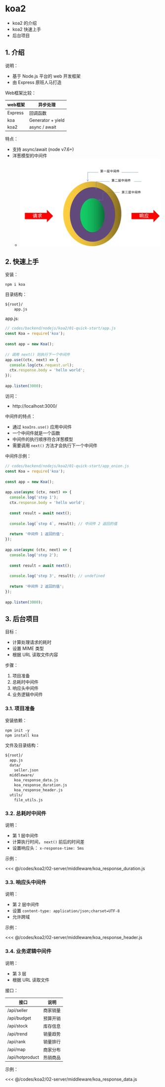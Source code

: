 # koa2

* koa2 的介绍
* koa2 快速上手
* 后台项目

## 1. 介绍

说明：

* 基于 Node.js 平台的 web 开发框架
* 由 Express 原班人马打造

Web框架比较：

| web框架   | 异步处理              |
|---------|-------------------|
| Express | 回调函数              |
| koa     | Generator + yield |
| koa2    | async / await     |

特点：

* 支持 async/await (node v7.6+)
* 洋葱模型的中间件
  * ![koa2_middleware](./images/koa2_middleware.png)

## 2. 快速上手

安装：

```shell
npm i koa
```

目录结构：

```text
${root}/
    app.js
```

app.js:

```javascript
// codes/backend/nodejs/koa2/01-quick-start/app.js
const Koa = require('koa');

const app = new Koa();

// 调用 next() 则执行下一个中间件
app.use((ctx, next) => {
  console.log(ctx.request.url);
  ctx.response.body = 'hello world';
});

app.listen(3000);
```

访问： 

* http://localhost:3000/

中间件的特点：

* 通过 `koaIns.use()` 应用中间件
* 一个中间件就是一个函数
* 中间件的执行顺序符合洋葱模型
* 需要调用 `next()` 方法才会执行下一个中间件

中间件示例：

```javascript
// codes/backend/nodejs/koa2/01-quick-start/app_onion.js
const Koa = require('koa');

const app = new Koa();

app.use(async (ctx, next) => {
  console.log('step 1');
  ctx.response.body = 'hello world';

  const result = await next();

  console.log(`step 4`, result); // 中间件 2 返回的值

  return '中间件 1 返回的值';
});

app.use(async (ctx, next) => {
  console.log('step 2');

  const result = await next();

  console.log('step 3', result); // undefined

  return '中间件 2 返回的值';
});

app.listen(3000);
```

## 3. 后台项目

目标：

* 计算处理请求的耗时
* 设置 MIME 类型
* 根据 URL 读取文件内容

步骤：

1. 项目准备
2. 总耗时中间件
3. 响应头中间件
4. 业务逻辑中间件

### 3.1. 项目准备

安装依赖：
  
```shell
npm init -y
npm install koa
```
 
文件及目录结构：

```text
${root}/
  app.js
  data/
    seller.json
  middleware/
    koa_response_data.js
    koa_response_duration.js
    koa_response_header.js
  utils/
    file_utils.js
```

### 3.2. 总耗时中间件

说明：

* 第 1 层中间件
* 计算执行时间， `next()` 前后的时间差
* 设置响应头： `x-response-time: 5ms`

示例：

<<< @/codes/koa2/02-server/middleware/koa_response_duration.js

### 3.3. 响应头中间件

说明：

* 第 2 层中间件
* 设置 `content-type: application/json;charset=UTF-8`
* 允许跨域

示例：

<<< @/codes/koa2/02-server/middleware/koa_response_header.js

### 3.4. 业务逻辑中间件

说明：

* 第 3 层
* 根据 URL 读取文件

接口：

| 接口              | 说明   |
|-----------------|------|
| /api/seller     | 商家销量 |
| /api/budget     | 预算开销 |
| /api/stock      | 库存信息 |
| /api/trend      | 销量趋势 |
| /api/rank       | 销量排行 |
| /api/map        | 商家分布 |
| /api/hotproduct | 热销商品 |

示例：

<<< @/codes/koa2/02-server/middleware/koa_response_data.js

